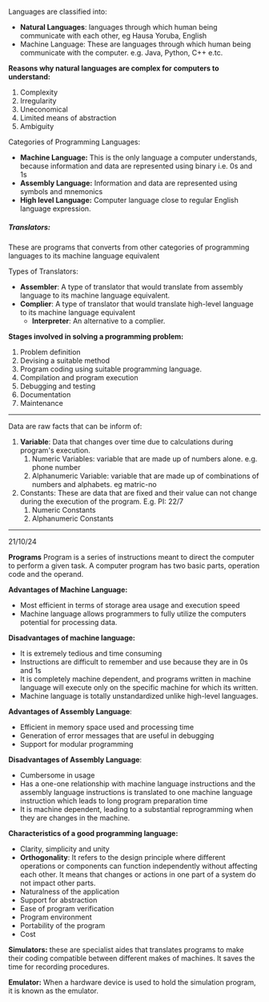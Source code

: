 Languages are classified into:
- **Natural Languages**: languages through which human being communicate with each other, eg Hausa Yoruba, English
- Machine Language: These are languages through which human being communicate with the computer. e.g. Java, Python, C++ e.tc.

 **Reasons why natural languages are complex for computers to understand:**
 1. Complexity
 2. Irregularity
 3. Uneconomical
 4. Limited means of abstraction
 5. Ambiguity


Categories of Programming Languages:
- **Machine Language:** This is the only language a computer understands, because information and data are represented using binary i.e. 0s and 1s
- **Assembly Language:** Information and data are represented using symbols and mnemonics
- **High level Language:** Computer language close to regular English language expression.

##### Translators:

These are programs that converts from other categories of programming languages to its machine language equivalent

Types of Translators:
- **Assembler**: A type of translator that would translate from assembly language to its machine language equivalent.
- **Complier**: A type of translator that would translate high-level language to its machine language equivalent  
	- **Interpreter**: An alternative to a complier.

**Stages involved in solving a programming problem:**
1. Problem definition
2. Devising a suitable method
3. Program coding using suitable programming language. 
4. Compilation and program execution
5. Debugging and testing
6. Documentation
7. Maintenance 

---
Data are raw facts  that can be inform of:
1. **Variable**: Data that changes over time due to calculations during program's execution.
	1. Numeric Variables: variable that are made up of numbers alone. e.g. phone number
	2. Alphanumeric Variable: variable that are made up of combinations of numbers and alphabets. eg matric-no
2. Constants: These are data that are fixed and their value can not change during the execution of the program. E.g. PI: 22/7
	1. Numeric Constants
	2. Alphanumeric Constants


---
21/10/24

**Programs**
Program is a series of instructions meant to direct the computer to perform a given task. A computer program has two basic parts, operation code and the operand.

**Advantages of Machine Language:**
- Most efficient in terms of storage area usage and execution speed
- Machine language allows programmers to fully utilize the computers potential for processing data. 

**Disadvantages of machine language:**
- It is extremely tedious and time consuming 
- Instructions are difficult to remember and use because they are in 0s and 1s
- It is completely machine dependent, and programs written in machine language will execute only on the specific machine for which its written.
- Machine language is totally unstandardized unlike high-level languages.

**Advantages of Assembly Language**:
- Efficient in memory space used and processing time
- Generation of error messages that are useful in debugging 
- Support for modular programming

**Disadvantages of Assembly Language**:
- Cumbersome in usage
- Has a one-one relationship with machine language instructions and the assembly language instructions is translated to one machine language instruction which leads to long program preparation time
- It is machine dependent, leading to a substantial reprogramming when they are changes in the machine.

**Characteristics of a good programming language:**
- Clarity, simplicity and unity
- **Orthogonality**: It refers to the design principle where different operations or components can function independently without affecting each other. It means that changes or actions in one part of a system do not impact other parts. 
- Naturalness of the application
- Support for abstraction
- Ease of program verification
- Program environment
- Portability of the program
- Cost

**Simulators:** these are specialist aides that translates programs to make their coding compatible between different makes of machines. It saves the time for recording procedures.

**Emulator:** When a hardware device is used to hold the simulation program, it is known as the emulator. 











